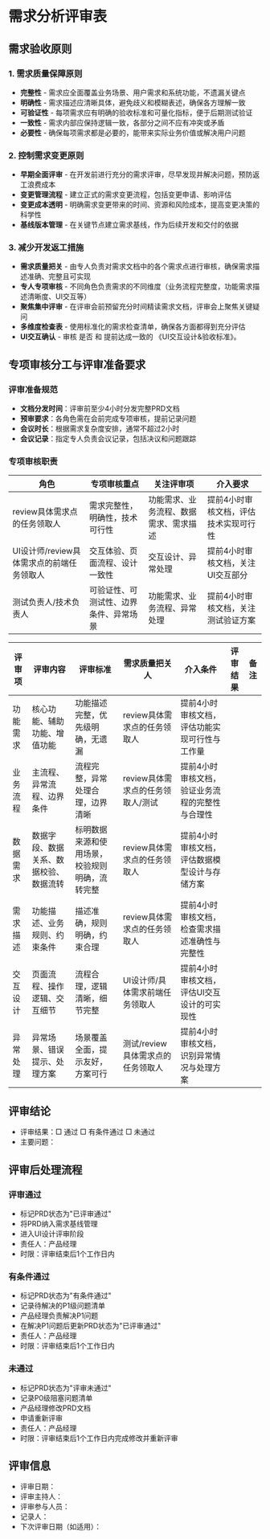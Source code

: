 # 需求分析评审表

## 需求验收原则

### 1. 需求质量保障原则

- **完整性** - 需求应全面覆盖业务场景、用户需求和系统功能，不遗漏关键点
- **明确性** - 需求描述应清晰具体，避免歧义和模糊表述，确保各方理解一致
- **可验证性** - 每项需求应有明确的验收标准和可量化指标，便于后期测试验证
- **一致性** - 需求内部应保持逻辑一致，各部分之间不应有冲突或矛盾
- **必要性** - 确保每项需求都是必要的，能带来实际业务价值或解决用户问题

### 2. 控制需求变更原则

- **早期全面评审** - 在开发前进行充分的需求评审，尽早发现并解决问题，预防返工浪费成本
- **变更管理流程** - 建立正式的需求变更流程，包括变更申请、影响评估
- **变更成本透明** - 明确需求变更带来的时间、资源和风险成本，提高变更决策的科学性
- **基线版本管理** - 在关键节点建立需求基线，作为后续开发和交付的依据

### 3. 减少开发返工措施

- **需求质量把关** - 由专人负责对需求文档中的各个需求点进行审核，确保需求描述准确、完整且可实现
- **专人专项审核** - 不同角色负责需求的不同维度（业务流程完整度，功能需求描述清晰度、UI交互等）
- **聚焦集中评审** - 在评审会前预留充分时间精读需求文档，评审会上聚焦关键疑问
- **多维度检查表** - 使用标准化的需求检查清单，确保各方面都得到充分评估
- **UI交互确认** - 审核 是否 和 提前达成一致的 《UI交互设计&验收标准》。

## 专项审核分工与评审准备要求

### 评审准备规范

- **文档分发时间**：评审前至少4小时分发完整PRD文档
- **预审要求**：各角色需在会前完成专项审核，提前记录问题
- **会议时长**：根据需求复杂度安排，通常不超过2小时
- **会议记录**：指定专人负责会议记录，包括决议和问题跟踪

### 专项审核职责

| 角色                                      | 专项审核重点                           | 关注评审项                             | 介入要求                              |
| ----------------------------------------- | -------------------------------------- | -------------------------------------- | ------------------------------------- |
| review具体需求点的任务领取人              | 需求完整性，明确性，技术可行性         | 功能需求、业务流程、数据需求、需求描述 | 提前4小时审核文档，评估技术实现可行性 |
| UI设计师/review具体需求点的前端任务领取人 | 交互体验、页面流程、设计一致性         | 交互设计、异常处理                     | 提前4小时审核文档，关注UI交互部分     |
| 测试负责人/技术负责人                     | 可验证性、可测试性、边界条件、异常场景 | 功能需求、业务流程、异常处理           | 提前4小时审核文档，关注测试验证方案   |

| 评审项   | 评审内容                               | 评审标准                                       | 需求质量把关人                    | 介入条件                                        | 评审结果 | 备注 |
| -------- | -------------------------------------- | ---------------------------------------------- | --------------------------------- | ----------------------------------------------- | -------- | ---- |
| 功能需求 | 核心功能、辅助功能、增值功能           | 功能描述完整，优先级明确，无遗漏               | review具体需求点的任务领取人      | 提前4小时审核文档，评估功能实现可行性与工作量   |          |      |
| 业务流程 | 主流程、异常流程、边界条件             | 流程完整，异常处理合理，边界清晰               | review具体需求点的任务领取人/测试 | 提前4小时审核文档，验证业务流程的完整性与合理性 |          |      |
| 数据需求 | 数据字段、数据关系、数据校验、数据流转 | 标明数据来源和使用场景，校验规则明确，流转完整 | review具体需求点的任务领取人      | 提前4小时审核文档，评估数据模型设计与存储方案   |          |      |
| 需求描述 | 功能描述、业务规则、约束条件           | 描述准确，规则明确，约束合理                   | review具体需求点的任务领取人      | 提前4小时审核文档，检查需求描述准确性与完整性   |          |      |
| 交互设计 | 页面流程、操作逻辑、交互细节           | 流程合理，逻辑清晰，细节完整                   | UI设计师/具体需求前端任务领取人   | 提前4小时审核文档，评估UI交互设计的可实现性     |          |      |
| 异常处理 | 异常场景、错误提示、处理方案           | 场景覆盖全面，提示友好，方案可行               | 测试/review具体需求点的任务领取人 | 提前4小时审核文档，识别异常情况与处理方案       |          |      |

## 评审结论

- 评审结果：□ 通过 □ 有条件通过 □ 未通过
- 主要问题：

## 评审后处理流程

### 评审通过

- 标记PRD状态为"已评审通过"
- 将PRD纳入需求基线管理
- 进入UI设计评审阶段
- 责任人：产品经理
- 时限：评审结束后1个工作日内

### 有条件通过

- 标记PRD状态为"有条件通过"
- 记录待解决的P1级问题清单
- 产品经理负责解决P1问题
- 在解决P1问题后更新PRD状态为"已评审通过"
- 责任人：产品经理
- 时限：评审结束后1个工作日内

### 未通过

- 标记PRD状态为"评审未通过"
- 记录P0级阻塞问题清单
- 产品经理修改PRD文档
- 申请重新评审
- 责任人：产品经理
- 时限：评审结束后1个工作日内完成修改并重新评审

## 评审信息

- 评审日期：
- 评审主持人：
- 评审参与人员：
- 记录人：
- 下次评审日期（如适用）：
